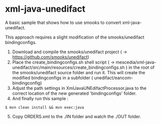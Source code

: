 # xml-java-unedifact

A basic sample that shows how to use smooks to convert xml-java-unedifact.

This approach requires a slight modification of the smooks/unedifact bindingconfigs.

  1. Download and compile the smooks/unedifact project ( -> https://github.com/smooks/unedifact)
  2. Place the create_bindingconfigs.sh shell script ( -> mescedia/xml-java-unedifact/src/main/resources/create_bindingconfigs.sh ) 
	in the root of the smooks/unedifact source folder and run it. 
	This will create the  modified bindingconfigs in a subfolder ( unedifact/eancom-bindingconfig)
  3. Adjust the path settings in XmlJavaUNEdifactProcessor.java to the correct location of the new generated 'bindingconfigs' folder.
  4. And finally run this sample :

	$ mvn clean install && mvn exec:java

  5. Copy ORDERS.xml to the ./IN folder and watch the ./OUT folder.




